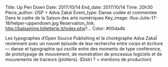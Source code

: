 Title: Up Pen Down
Date: 2017/10/14
End_date: 2017/10/14
Time: 20h30
Piece_author: OSP + Adva Zakaï
Event_type: Danse codée et commentée<br/>Dans le cadre de la Saison des arts numériques
Key_image: illus-Julie-17-18/helper-uppendown.jpg
Reservation_link: http://balsamine.billetterie.it/index.php?...
Color: #00da4b

Les typographes d’Open Source Publishing et la chorégraphe Adva ZakaÏ reviennent avec un nouvel épisode de leur recherche entre corps et écriture — danse et typographie qui oscille entre des
moments de type conférence, de prototypage de mouvement, de monstration de processus logiciels et de mouvements de traceurs (plotters).
(Distri ? + mentions de production)
